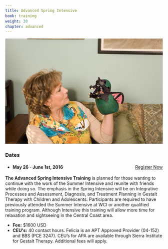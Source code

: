 ```yaml
---
title: Advanced Spring Intensive
book: training
weight: 30
chapter: advanced
---
```

<div class="row">
    <div class="col col-sm-6">
        <p><img src="/assets/img/intensive.jpg" class="img-responsive img-thumbnail" /></p>
    </div>
    <div class="col col-sm-6">
        <div class="panel panel-default">
          <div class="panel-heading">
            <h3 class="panel-title header-title">Dates</h3>
          </div>
          <div class="panel-body">
            <ul class="list-group">
              <li class="list-group-item">
                <a href="/register" class="btn btn-primary" style="float:right">Register Now</a>
                <h4><strong>May 26 - June 1st, 2016</strong></h4>
              </li>
            </ul>
          </div>
        </div>
        <p><strong>The Advanced Spring Intensive Training</strong> is planned for those wanting to continue with the work of the Summer Intensive and reunite with friends while doing so. The emphasis in the Spring Intensive will be on Integrative Processes and Assessment, Diagnosis, and Treatment Planning in Gestalt Therapy with Children and Adolescents. Participants are required to have previously attended the Summer Intensive at WCI or another qualified training program. Although Intensive this training will allow more time for relaxation and sightseeing in the Central Coast area.</p>
        <div class="row">
            <div class="col-sm-12">
                <ul>
                    <li><strong>Fee:</strong> $1600 USD</li>
                    <li><strong>CEU's:</strong> 40 contact hours. Felicia is an APT Approved Provider (04-152) and BBS (PCE 3247). CEU’s for APA are available through Sierra Institute for Gestalt Therapy. Additional fees will apply.</li>
                </ul>
            </div>
        </div>
    </div>
</div>
